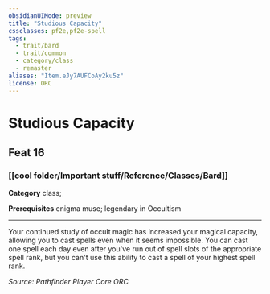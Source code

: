 ```yaml
---
obsidianUIMode: preview
title: "Studious Capacity"
cssclasses: pf2e,pf2e-spell
tags:
  - trait/bard
  - trait/common
  - category/class
  - remaster
aliases: "Item.eJy7AUFCoAy2ku5z"
license: ORC
---
```

# Studious Capacity
## Feat 16
### [[cool folder/Important stuff/Reference/Classes/Bard]]

**Category** class; 



**Prerequisites** enigma muse; legendary in Occultism
* * *
Your continued study of occult magic has increased your magical capacity, allowing you to cast spells even when it seems impossible. You can cast one spell each day even after you've run out of spell slots of the appropriate spell rank, but you can't use this ability to cast a spell of your highest spell rank.

*Source: Pathfinder Player Core*
*ORC*